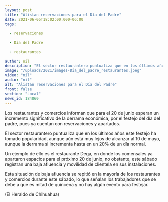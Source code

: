 ```yaml
---
layout: post
title: "Alistan reservaciones para el Día del Padre"
date: 2021-06-05T18:02:00.000-06:00
tags:
  
  - reservaciones
  
  - Día del Padre
  
  - restaurantes
  
author: nil
description: "El sector restaurantero puntualiza que en los últimos años este festejo ha tomado popularidad"
image: "/uploads/2021/images-Día_del_padre_restaurantes.jpeg"
video: "nil"
audio: "nil"
alt: "Alistan reservaciones para el Día del Padre"
front: false
section: "Local"
news_id: 184860
---
```


Los restaurantes y comercios informan que para el 20 de junio esperan un incremento significativo de la derrama económica, por el festejo del día del padre, pues ya cuentan con reservaciones y apartados.

El sector restaurantero puntualiza que en los últimos años este festejo ha tomado popularidad, aunque aún está muy lejos de alcanzar al 10 de mayo, aunque la derrama si incrementa hasta en un 20% de un día normal.

Un ejemplo de ello es el restaurante Dega, en donde los comensales ya apartaron espacios para el próximo 20 de junio, no obstante, este sábado registran una baja afluencia y movilidad de clientela en sus instalaciones.

Esta situación de baja afluencia se repitió en la mayoría de los restaurantes y comercios durante este sábado, lo que señalan los trabajadores que se debe a que es mitad de quincena y no hay algún evento para festejar.

(El Heraldo de Chihuahua)